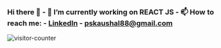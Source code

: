 ### Hi there 👋 - 🔭 I’m currently working on REACT JS - 📫 How to reach me: - [LinkedIn](https://www.linkedin.com/in/poonam-kaushal-b00312247) - <pskaushal88@gmail.com> <!-- This is is a ✨ special ✨ repository because its `README.md` (this file) appears on your GitHub profile. Here are some ideas to get you started: - 🔭 I’m currently working on ReactJS - 🌱 I’m currently learning NODE JS - 👯 I’m looking to collaborate on - 🤔 I’m looking for help with ... - 💬 Ask me about ... - 📫 How to reach me: ... - 😄 Pronouns: ... - ⚡ Fun fact: ... -->
<img src='https://profile-counter.glitch.me/ibuli/count.svg' alt='visitor-counter'>
